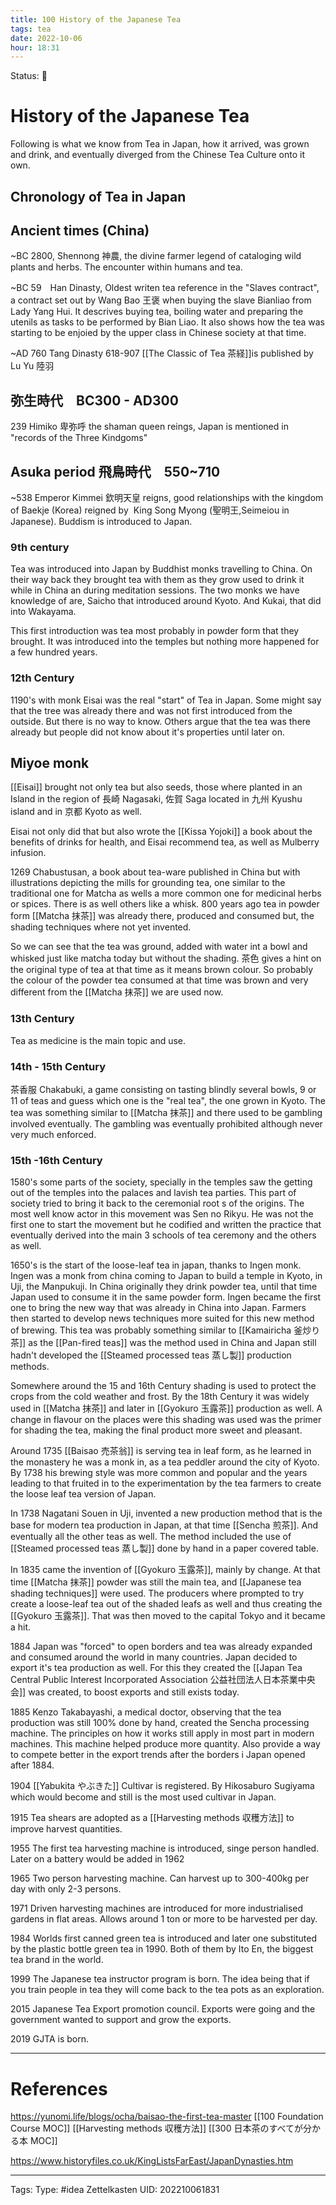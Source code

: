 ```yaml
---
title: 100 History of the Japanese Tea
tags: tea
date: 2022-10-06
hour: 18:31
---
```

Status: 🌱
# History of the Japanese Tea
Following is what we know from Tea in Japan, how it arrived, was grown and drink, and eventually diverged from the Chinese Tea Culture onto it own.

## Chronology of Tea in Japan


## Ancient times (China)

~BC 2800, Shennong 神農, the divine farmer legend of cataloging wild plants and herbs. The encounter within humans and tea.

~BC 59　Han Dinasty, Oldest writen tea reference in the "Slaves contract", a contract set out by Wang Bao 王褒 when buying the slave Bianliao from Lady Yang Hui. It descrives buying tea, boiling water and preparing the utenils as tasks to be performed by Bian Liao. It also shows how the tea was starting to be enjoied by the upper class in Chinese society at that time.

~AD 760 Tang Dinasty 618-907 [[The Classic of Tea 茶経]]is published by Lu Yu 陸羽

## 弥生時代　BC300 - AD300
239 Himiko 卑弥呼 the shaman queen reings, Japan is mentioned in "records of the Three Kindgoms"

## Asuka period 飛鳥時代　550~710
~538 Emperor Kimmei 欽明天皇 reigns, good relationships with the kingdom of Baekje (Korea) reigned by  King Song Myong (聖明王,Seimeiou in Japanese). Buddism is introduced to Japan.

### 9th century 
Tea was introduced into Japan by Buddhist monks travelling to China. On their way back they brought tea with them as they grow used to drink it while in China an during meditation sessions. The two monks we have knowledge of are, Saicho that introduced around Kyoto. And Kukai, that did into Wakayama.

This first introduction was tea most probably in powder form that they brought. It was introduced into the temples but nothing more happened for a few hundred years.

### 12th Century
1190's with monk Eisai was the real "start" of Tea in Japan. Some might say that the tree was already there and was not first introduced from the outside. But there is no way to know. Others argue that the tea was there already but people did not know about it's properties until later on. 

## Miyoe monk

[[Eisai]] brought not only tea but also seeds, those where planted in an Island in the region of 長崎 Nagasaki, 佐賀 Saga located in 九州 Kyushu island and in 京都 Kyoto as well.

Eisai not only did that but also wrote the [[Kissa Yojoki]] a book about the benefits of drinks for health, and Eisai recommend tea, as well as Mulberry infusion.

1269 Chabustusan, a book about tea-ware published in China but with illustrations depicting the mills for grounding tea, one similar to the traditional one for Matcha as wells a more common one for medicinal herbs or spices. There is as well others like a whisk. 800 years ago tea in powder form [[Matcha 抹茶]] was already there, produced and consumed but, the shading techniques where not yet invented.

So we can see that the tea was ground, added with water int a bowl and whisked just like matcha today but without the shading. 茶色 gives a hint on the original type of tea at that time as it means brown colour. So probably the colour of the powder tea consumed at that time was brown and very different from the [[Matcha 抹茶]] we are used now.

### 13th Century
Tea as medicine is the main topic and use.

### 14th - 15th Century
茶香服 Chakabuki, a game consisting on tasting blindly several bowls, 9 or 11 of teas and guess which one is the "real tea", the one grown in Kyoto. The tea was something similar to [[Matcha 抹茶]] and there used to be gambling involved eventually. The gambling was eventually prohibited although never very much enforced.

### 15th -16th Century
1580's some parts of the society, specially in the temples saw the getting out of the temples into the palaces and lavish tea parties. This part of society tried to bring it back to the ceremonial root s of the origins. The most well know actor in this movement was Sen no Rikyu. He was not the first one to start the movement but he codified and written the practice that eventually derived into the main 3 schools of tea ceremony and the others as well.

1650's is the start of the loose-leaf tea in japan, thanks to Ingen monk. Ingen was a monk from china coming to Japan to build a temple in Kyoto, in Uji, the Manpukuji. In China originally they drink powder tea, until that time Japan used to consume it in the same powder form. Ingen became the first one to bring the new way that was already in China into Japan. Farmers then started to develop news techniques more suited for this new method of brewing. This tea was probably something similar to [[Kamairicha  釜炒り茶]] as the [[Pan-fired teas]] was the method used in China and Japan still hadn't developed the [[Steamed processed teas 蒸し製]] production methods.

Somewhere around the 15 and 16th Century shading is used to protect the crops from the cold weather and frost. By the 18th Century it was widely used in [[Matcha 抹茶]] and later in [[Gyokuro 玉露茶]] production as well. A change in flavour on the places were this shading was used was the primer for shading the tea, making the final product more sweet and pleasant.

Around 1735 [[Baisao 売茶翁]] is serving tea in leaf form, as he learned in the monastery he was a monk in, as a tea peddler around the city of Kyoto. By 1738 his brewing style was more common and popular and the years leading to that fruited in to the experimentation by the tea farmers to create the loose leaf tea version of Japan.

In 1738 Nagatani Souen in Uji, invented a new production method that is the base for modern tea production in Japan, at that time [[Sencha 煎茶]]. And eventually all the other teas as well. The method included the use of [[Steamed processed teas 蒸し製]] done by hand in a paper covered table. 

In 1835 came the invention of [[Gyokuro 玉露茶]], mainly by change. At that time [[Matcha 抹茶]] powder was still the main tea, and [[Japanese tea shading techniques]] were used. The producers where prompted to try create a loose-leaf tea out of the shaded leafs as well and thus creating the [[Gyokuro 玉露茶]]. That was then moved to the capital Tokyo and it became a hit.

1884 Japan was "forced" to open borders and tea was already expanded and consumed around the world in many countries. Japan decided to export it's tea production as well. For this they created the [[Japan Tea Central Public Interest Incorporated Association 公益社団法人日本茶業中央会]] was created, to boost exports and still exists today.

1885 Kenzo Takabayashi, a medical doctor, observing that the tea production was still 100% done by hand, created the Sencha processing machine. The principles on how it works still apply in most part in modern machines. This machine helped produce more quantity. Also provide a way to compete better in the export trends after the borders i Japan opened after 1884.

1904 [[Yabukita やぶきた]] Cultivar is registered. By Hikosaburo Sugiyama which would become and still is the most used cultivar in Japan.

1915 Tea shears are adopted as a [[Harvesting methods 収穫方法]] to improve harvest quantities.

1955 The first tea harvesting machine is introduced, singe person handled. Later on a battery would be added in 1962

1965 Two person harvesting machine. Can harvest up to 300-400kg per day with only 2-3 persons.

1971 Driven harvesting machines are introduced for more industrialised gardens in flat areas. Allows around 1 ton or more to be harvested per day.

1984 Worlds first canned green tea is introduced and later one substituted by the plastic bottle green tea in 1990. Both of them by Ito En, the biggest tea brand in the world.

1999 The Japanese tea instructor program is born. The idea being that if you train people in tea they will come back to the tea pots as an exploration.

2015 Japanese Tea Export promotion council. Exports were going and the government wanted to support and grow the exports.

2019 GJTA is born.



---
# References
https://yunomi.life/blogs/ocha/baisao-the-first-tea-master
[[100 Foundation Course MOC]]
[[Harvesting methods 収穫方法]]
[[300 日本茶のすべてが分かる本 MOC]]

https://www.historyfiles.co.uk/KingListsFarEast/JapanDynasties.htm


---
Tags:
Type: #idea
Zettelkasten UID: 202210061831
